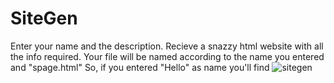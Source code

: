 # SiteGen
Enter your name and the description. Recieve a snazzy html website with all the info required.
Your file will be named according to the name you entered and "spage.html"
So, if you entered "Hello" as name you'll find 
![sitegen](https://user-images.githubusercontent.com/54900370/89704352-b7b6da80-d970-11ea-9fe9-037f66a35297.png)
